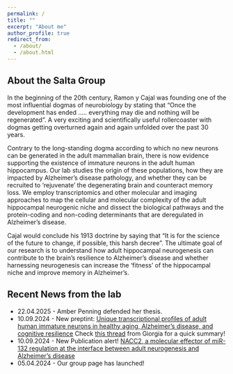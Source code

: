 ```yaml
---
permalink: /
title: ""
excerpt: "About me"
author_profile: true
redirect_from: 
  - /about/
  - /about.html
---
```


## About the Salta Group

In the beginning of the 20th century, Ramon y Cajal was founding one of the most influential dogmas of neurobiology by stating that “Once the development has ended ….. everything may die and nothing will be regenerated”. A very exciting and scientifically useful rollercoaster with dogmas getting overturned again and again unfolded over the past 30 years. 

Contrary to the long-standing dogma according to which no new neurons can be generated in the adult mammalian brain, there is now evidence supporting the existence of immature neurons in the adult human hippocampus. Our lab studies the origin of these populations, how they are impacted by Alzheimer’s disease pathology, and whether they can be recruited to ‘rejuvenate’ the degenerating brain and counteract memory loss.
We employ transcriptomics and other molecular and imaging approaches to map the cellular and molecular complexity of the adult hippocampal neurogenic niche and dissect the biological pathways and the protein-coding and non-coding determinants that are deregulated in Alzheimer’s disease.

Cajal would conclude his 1913 doctrine by saying that “It is for the science of the future to change, if possible, this harsh decree”. The ultimate goal of our research is to understand how adult hippocampal neurogenesis can contribute to the brain’s resilience to Alzheimer’s disease and whether harnessing neurogenesis can increase the ‘fitness’ of the hippocampal niche and improve memory in Alzheimer’s.


## Recent News from the lab

* 22.04.2025 - Amber Penning defended her thesis.
* 10.09.2024 - New preptint: [Unique transcriptional profiles of adult human immature neurons in healthy aging, Alzheimer’s disease, and cognitive resilience](https://www.biorxiv.org/content/10.1101/2025.01.08.631686v1) Check [this thread](https://bsky.app/profile/giorgitos.bsky.social/post/3lfeumgnlwc2i) from Giorgia for a quick summary!
* 10.09.2024 - New Publication alert! [NACC2, a molecular effector of miR-132 regulation at the interface between adult neurogenesis and Alzheimer’s disease](https://www.nature.com/articles/s41598-024-72096-6)
* 05.04.2024 - Our group page has launched!
